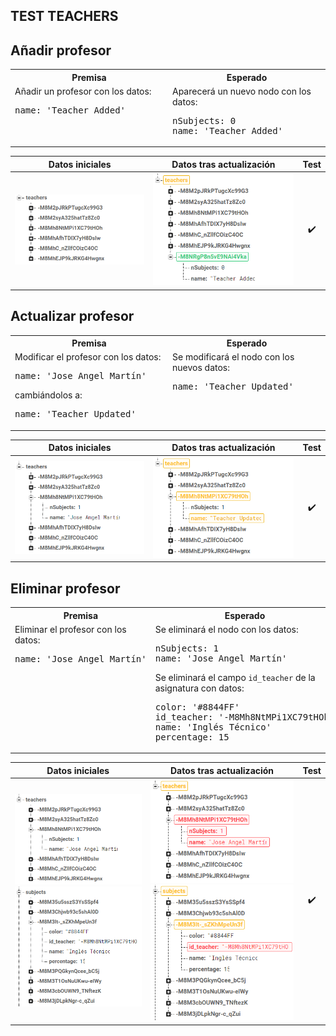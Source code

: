 ## TEST TEACHERS

Añadir profesor
-

<table style="width: 100%">
<tr><th>Premisa</th><th>Esperado</th></tr>
<tr>
<td style="vertical-align: top; width: 50%">
Añadir un profesor con los datos:
<pre>
name: 'Teacher Added'
</pre>
</td>
<td style="vertical-align: top; width: 50%">
Aparecerá un nuevo nodo con los datos:
<pre>
nSubjects: 0
name: 'Teacher Added'
</pre>
</td>
</tr>
</table>

|	Datos iniciales	|	Datos tras actualización	|	Test	|
|:-:|:-:|:-:|
|	![add_teachers_original](../assets/TESTING/teachers/add_teachers_original.png)	|	![add_teachers](../assets/TESTING/teachers/add_teachers.png)	|	✔️	|

<div style="page-break-after: always;"></div>

Actualizar profesor
-

<table style="width: 100%">
<tr><th>Premisa</th><th>Esperado</th></tr>
<tr>
<td style="vertical-align: top; width: 50%">
Modificar el profesor con los datos:
<pre>
name: 'Jose Angel Martín'
</pre>
cambiándolos a:
<pre>
name: 'Teacher Updated'
</pre>
</td>
<td style="vertical-align: top; width: 50%">
Se modificará el nodo con los nuevos datos:
<pre>
name: 'Teacher Updated'
</pre>
</td>
</tr>
</table>

|	Datos iniciales	|	Datos tras actualización	|	Test	|
|:-:|:-:|:-:|
|	![update_teachers_original](../assets/TESTING/teachers/update_teachers_original.png)	|	![update_teachers](../assets/TESTING/teachers/update_teachers.png)	|	✔️	|

<div style="page-break-after: always;"></div>

Eliminar profesor
-

<table style="width: 100%">
<tr><th>Premisa</th><th>Esperado</th></tr>
<tr>
<td style="vertical-align: top; width: 50%">
Eliminar el profesor con los datos:
<pre>
name: 'Jose Angel Martín'
</pre>
</td>
<td style="vertical-align: top; width: 50%">
Se eliminará el nodo con los datos:
<pre>
nSubjects: 1
name: 'Jose Angel Martín'
</pre>
Se eliminará el campo <code>id_teacher</code> de la asignatura con datos:
<pre>
color: '#8844FF'
id_teacher: '-M8Mh8NtMPi1XC79tHOh'
name: 'Inglés Técnico'
percentage: 15
</pre>
</td>
</tr>
</table>

|	Datos iniciales	|	Datos tras actualización	|	Test	|
|:-:|:-:|:-:|
|	![delete_teachers_original](../assets/TESTING/teachers/delete_teachers_original.png)![delete_subjects_original](../assets/TESTING/teachers/delete_subjects_original.png)	|	![delete_teachers](../assets/TESTING/teachers/delete_teachers.png)![delete_subjects](../assets/TESTING/teachers/delete_subjects.png)	|	✔️	|

<div style="page-break-after: always;"></div>